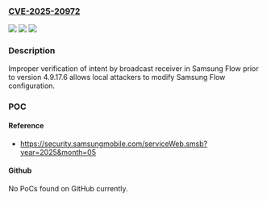 ### [CVE-2025-20972](https://cve.mitre.org/cgi-bin/cvename.cgi?name=CVE-2025-20972)
![](https://img.shields.io/static/v1?label=Product&message=Samsung%20Flow&color=blue)
![](https://img.shields.io/static/v1?label=Version&message=&color=brightgreen)
![](https://img.shields.io/static/v1?label=Vulnerability&message=CWE-925%3A%20Improper%20Verification%20of%20Intent%20by%20Broadcast%20Receiver&color=brightgreen)

### Description

Improper verification of intent by broadcast receiver in Samsung Flow prior to version 4.9.17.6 allows local attackers to modify Samsung Flow configuration.

### POC

#### Reference
- https://security.samsungmobile.com/serviceWeb.smsb?year=2025&month=05

#### Github
No PoCs found on GitHub currently.

